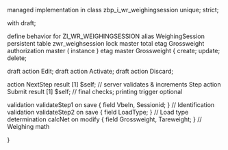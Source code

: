 managed implementation in class zbp_i_wr_weighingsession unique;
strict;

with draft;

define behavior for ZI_WR_WEIGHINGSESSION alias WeighingSession
persistent table zwr_weighsession
lock master
total etag Grossweight
authorization master ( instance )
etag master Grossweight
{
create; 
update; 
delete;

draft action Edit; 
draft action Activate; 
draft action Discard;

action NextStep result [1] $self; // server validates & increments Step 
action Submit result [1] $self; // final checks; printing trigger optional

validation validateStep1 on save { field Vbeln, Sessionid; } // Identification 
validation validateStep2 on save { field LoadType; } // Load type 
determination calcNet on modify { field Grossweight, Tareweight; } // Weighing math
  
}

